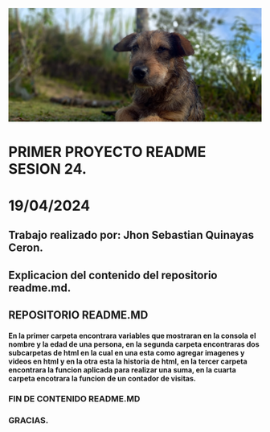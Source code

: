 ![alt text](20230718_170430.png)
#  PRIMER PROYECTO README SESION 24. 
# 19/04/2024

## Trabajo realizado por: Jhon Sebastian Quinayas Ceron.



## Explicacion del contenido del repositorio readme.md.
## REPOSITORIO README.MD




#### En la primer carpeta encontrara variables que mostraran en la consola el nombre y la edad de una persona, en la segunda carpeta encontraras dos subcarpetas de html en la cual en una esta como agregar imagenes y videos en html y en la otra esta la historia de html, en la tercer carpeta  encontrara la funcion aplicada para realizar una suma, en la cuarta carpeta encotrara la funcion de un contador de visitas. 


### FIN  DE CONTENIDO README.MD
### GRACIAS.

